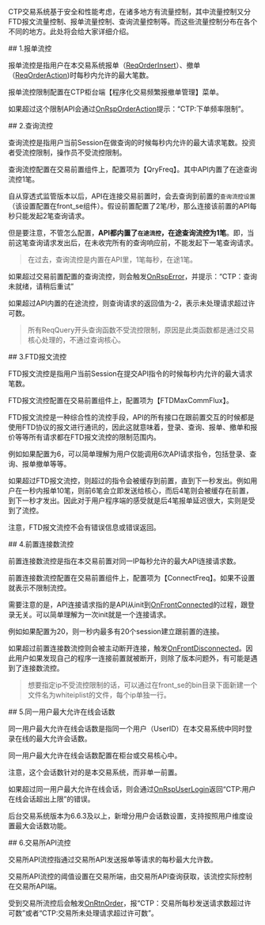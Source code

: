 <p>CTP交易系统基于安全和性能考虑，在诸多地方有流量控制，其中流量控制又分FTD报文流量控制、报单流量控制、查询流量控制等。而这些流量控制分布在各个不同的地方。此处将会给大家详细介绍。</p>
<span class="anchor" id="ea77115a-b29b-4a25-8b62-9bb24e89407a"></span>
## 1.报单流控
<p>报单流控是指用户在本交易系统报单（<a href="../../JYJK/CTHOSTFTDCTRADERSPI/REQORDERINSERT/">ReqOrderInsert</a>）、撤单（<a href="../../JYJK/CTHOSTFTDCTRADERSPI/REQORDERACTION/">ReqOrderAction</a>)时每秒内允许的最大笔数。</p>
<p>报单流控限制配置在CTP柜台端【程序化交易频繁报撤单管理】菜单。</p>
<p>如果超过这个限制API会通过<a href="../../JYJK/CTHOSTFTDCTRADERAPI/ONRSPORDERACTION/">OnRspOrderAction</a>提示：“CTP:下单频率限制”。</p>
<span class="anchor" id="765c4a67-8ff5-4047-b0a1-895d958ff31c"></span>
## 2.查询流控
<p>查询流控是指用户当前Session在做查询的时候每秒内允许的最大请求笔数。投资者受流控限制，操作员不受流控限制。</p>
<p>查询流控配置在交易前置组件上，配置项为【QryFreq】。其中API内置了在途查询流控1笔。</p>
<p>自从穿透式监管版本以后，API在连接交易前置时，会去查询到前置的<code>查询流控设置</code>（该设置配置在front_se组件）。假设前置配置了2笔/秒，那么连接该前置的API每秒只能发起2笔查询请求。</p>
<p>但是要注意，不管怎么配置，<strong>API都内置了<code>在途流控</code>，在途查询流控为1笔</strong>。即，当前这笔查询请求发出后，在未收完所有的查询响应前，不能发起下一笔查询请求。</p>
<blockquote>
<p>在过去，查询流控是内置在API里，1笔每秒，在途1笔。</p>
</blockquote>
<p>如果超过交易前置配置的查询流控，则会触发<a href="../../HQJK/CTHOSTFTDCMDSPI/ONRSPERROR/">OnRspError</a>，并提示：“CTP：查询未就绪，请稍后重试”</p>
<p>如果超过API内置的在途流控，则查询请求的返回值为-2，表示未处理请求超过许可数。</p>
<blockquote>
<p>所有ReqQuery开头查询函数不受流控限制，原因是此类函数都是通过交易核心处理的，不通过查询核心。</p>
</blockquote>
<span class="anchor" id="07cc9340-88de-415e-aa31-62b10cc2ad1e"></span>
## 3.FTD报文流控
<p>FTD报文流控是指用户当前Session在提交API指令的时候每秒内允许的最大请求笔数。</p>
<p>FTD报文流控配置在交易前置组件上，配置项为【FTDMaxCommFlux】。</p>
<p>FTD报文流控是一种综合性的流控手段，API的所有接口在跟前置交互的时候都是使用FTD协议的报文进行通讯的，因此这就意味着，登录、查询、报单、撤单和报价等等所有请求都在FTD报文流控的限制范围内。</p>
<p>例如如果配置为6，可以简单理解为用户仅能调用6次API请求指令，包括登录、查询、报单撤单等等。</p>
<p>如果超过FTD报文流控，则超过的指令会被缓存到前置，直到下一秒发出。例如用户在一秒内报单10笔，则前6笔会立即发送给核心，而后4笔则会被缓存在前置，到下一秒才发出。因此对于用户程序端的感受就是后4笔报单延迟很大，实则是受到了流控。</p>
<p>注意，FTD报文流控不会有错误信息或错误返回。</p>
<span class="anchor" id="01224efc-86d8-49bb-bb15-dcef8ca04b19"></span>
## 4.前置连接数流控
<p>前置连接数流控是指在本交易前置对同一IP每秒允许的最大API连接请求数。</p>
<p>前置连接数流控配置在交易前置组件上，配置项为【ConnectFreq】。如果不设置就表示不限制流控。</p>
<p>需要注意的是，API连接请求指的是API从init到<a href="../../HQJK/CTHOSTFTDCMDSPI/ONFRONTCONNECTED/">OnFrontConnected</a>的过程，跟登录无关。可以简单理解为一次init就是一个连接请求。</p>
<p>例如如果配置为20，则一秒内最多有20个session建立跟前置的连接。</p>
<p>如果超过前置连接数流控则会被主动断开连接，触发<a href="../../HQJK/CTHOSTFTDCMDSPI/ONFRONTDISCONNECTED/">OnFrontDisconnected</a>。因此用户如果发现自己的程序一连接前置就被断开，则除了版本问题外，有可能是遇到了连接数流控。</p>
<blockquote>
<p>想要指定ip不受流控限制的话，可以通过在front_se的bin目录下面新建一个文件名为whiteiplist的文件，每个ip单独一行。</p>
</blockquote>
<span class="anchor" id="400804a0-b2b5-4911-b616-3d9c1e6599aa"></span>
## 5.同一用户最大允许在线会话数
<p>同一用户最大允许在线会话数是指同一个用户（UserID）在本交易系统中同时登录在线的最大允许会话数。</p>
<p>同一用户最大允许在线会话数配置在柜台或交易核心中。</p>
<p>注意，这个会话数针对的是本交易系统，而非单一前置。</p>
<p>如果超过同一用户最大允许在线会话，则会通过<a href="../../HQJK/CTHOSTFTDCMDSPI/ONRSPUSERLOGIN/">OnRspUserLogin</a>返回“CTP:用户在线会话超出上限”的错误。</p>
<p><span alt="" id="anchor-id-01"></span> </p>
<p>后台交易系统版本为6.6.3及以上，新增分用户会话数设置，支持按照用户维度设置最大会话数功能。</p>
<span class="anchor" id="cb7c1d78-cd47-4d1c-b03c-2e981127e38e"></span>
## 6.交易所API流控
<p>交易所API流控指通过交易所API发送报单等请求的每秒最大允许数。</p>
<p>交易所API流控的阈值设置在交易所端，由交易所API查询获取，该流控实际控制在交易所API端。</p>
<p>受到交易所流控后会触发<a href="../../JYJK/CTHOSTFTDCTRADERAPI/ONRTNORDER/">OnRtnOrder</a>，报“CTP：交易所每秒发送请求数超过许可数”或者“CTP:交易所未处理请求超过许可数”。</p>
